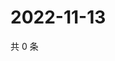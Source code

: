 # 2022-11-13

共 0 条

<!-- BEGIN WEIBO -->
<!-- 最后更新时间 Sun Nov 13 2022 06:15:30 GMT+0800 (China Standard Time) -->

<!-- END WEIBO -->
